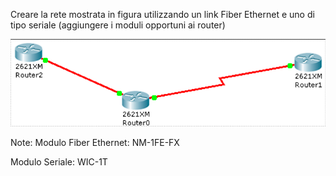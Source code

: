 Creare la rete mostrata in figura utilizzando un link Fiber Ethernet e uno di tipo seriale (aggiungere i moduli opportuni ai router)

![Topo4-1](https://github.com/daniele-moro/katacoda-scenarios/raw/master/PacketTracer/images/es4.1.png)

Note:
Modulo Fiber Ethernet: NM-1FE-FX ​

Modulo Seriale: WIC-1T
